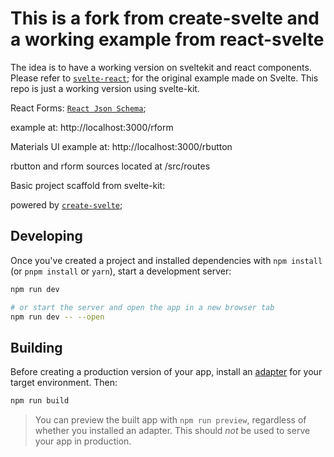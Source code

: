 # This is a fork from create-svelte and a working example from react-svelte

The idea is to have a working version on sveltekit and react components.
Please refer to [`svelte-react`](https://github.com/jpinho/svelte-react); for the original example made on Svelte. This repo is just a working version using svelte-kit.

React Forms:
[`React Json Schema`](https://github.com/rjsf-team/react-jsonschema-form);

example at: http://localhost:3000/rform

Materials UI example at: http://localhost:3000/rbutton

rbutton and rform sources located at /src/routes

Basic project scaffold from svelte-kit:

powered by [`create-svelte`](https://github.com/sveltejs/kit/tree/master/packages/create-svelte);


## Developing

Once you've created a project and installed dependencies with `npm install` (or `pnpm install` or `yarn`), start a development server:

```bash
npm run dev

# or start the server and open the app in a new browser tab
npm run dev -- --open
```

## Building

Before creating a production version of your app, install an [adapter](https://kit.svelte.dev/docs#adapters) for your target environment. Then:

```bash
npm run build
```

> You can preview the built app with `npm run preview`, regardless of whether you installed an adapter. This should _not_ be used to serve your app in production.

